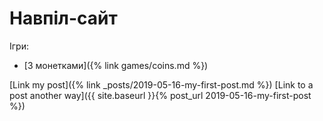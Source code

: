 # Навпіл-сайт

Ігри:

 - [З монетками]({% link games/coins.md %})

[Link my post]({% link _posts/2019-05-16-my-first-post.md %})
[Link to a post another way]({{ site.baseurl }}{% post_url 2019-05-16-my-first-post %})
